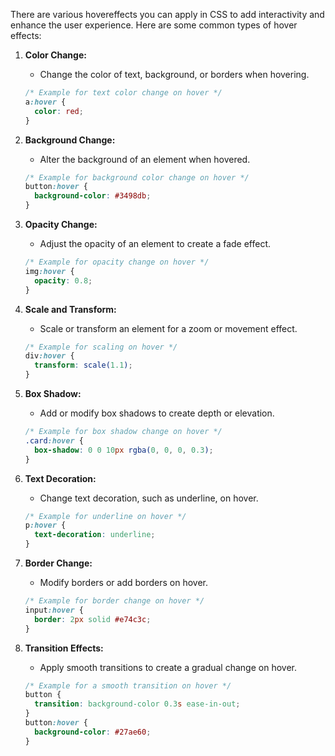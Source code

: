 There are various hovereffects you can apply in CSS to add interactivity and enhance the user experience. Here are some common types of hover effects:

1. **Color Change:**
   - Change the color of text, background, or borders when hovering.
   ```css
   /* Example for text color change on hover */
   a:hover {
     color: red;
   }
   ```

2. **Background Change:**
   - Alter the background of an element when hovered.
   ```css
   /* Example for background color change on hover */
   button:hover {
     background-color: #3498db;
   }
   ```

3. **Opacity Change:**
   - Adjust the opacity of an element to create a fade effect.
   ```css
   /* Example for opacity change on hover */
   img:hover {
     opacity: 0.8;
   }
   ```

4. **Scale and Transform:**
   - Scale or transform an element for a zoom or movement effect.
   ```css
   /* Example for scaling on hover */
   div:hover {
     transform: scale(1.1);
   }
   ```

5. **Box Shadow:**
   - Add or modify box shadows to create depth or elevation.
   ```css
   /* Example for box shadow change on hover */
   .card:hover {
     box-shadow: 0 0 10px rgba(0, 0, 0, 0.3);
   }
   ```

6. **Text Decoration:**
   - Change text decoration, such as underline, on hover.
   ```css
   /* Example for underline on hover */
   p:hover {
     text-decoration: underline;
   }
   ```

7. **Border Change:**
   - Modify borders or add borders on hover.
   ```css
   /* Example for border change on hover */
   input:hover {
     border: 2px solid #e74c3c;
   }
   ```

8. **Transition Effects:**
   - Apply smooth transitions to create a gradual change on hover.
   ```css
   /* Example for a smooth transition on hover */
   button {
     transition: background-color 0.3s ease-in-out;
   }
   button:hover {
     background-color: #27ae60;
   }
   ```

